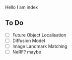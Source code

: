 Hello I am index


## To Do
- [ ] Future Object Localisation
- [ ] Diffusion Model
- [ ] Image Landmark Matching
- [ ] NeRF? maybe